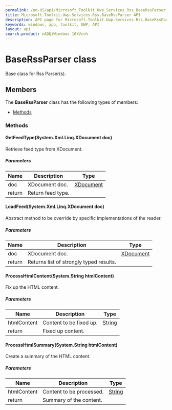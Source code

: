```yaml
---
permalink: /en-US/api/Microsoft_Toolkit_Uwp_Services_Rss_BaseRssParser.htm
title: Microsoft.Toolkit.Uwp.Services.Rss.BaseRssParser API 
description: API page for Microsoft.Toolkit.Uwp.Services.Rss.BaseRssParser
keywords: windows, app, toolkit, UWP, API
layout: api
search.product: eADQiWindows 10XVcnh
---
```



# BaseRssParser class

Base class for Rss Parser(s).

## Members

The **BaseRssParser** class has the following types of members:

* [Methods](#Methods)

### Methods

#### GetFeedType(System.Xml.Linq.XDocument doc)

Retrieve feed type from XDocument.

##### Parameters



| Name | Description | Type || --- | --- | --- || doc | XDocument doc. | [XDocument](https://msdn.microsoft.com/library/windows/apps/System.Xml.Linq.XDocument) || return |Return feed type. |


#### LoadFeed(System.Xml.Linq.XDocument doc)

Abstract method to be override by specific implementations of the reader.

##### Parameters



| Name | Description | Type || --- | --- | --- || doc | XDocument doc. | [XDocument](https://msdn.microsoft.com/library/windows/apps/System.Xml.Linq.XDocument) || return |Returns list of strongly typed results. |


#### ProcessHtmlContent(System.String htmlContent)

Fix up the HTML content.

##### Parameters



| Name | Description | Type || --- | --- | --- || htmlContent | Content to be fixed up. | [String](https://msdn.microsoft.com/library/windows/apps/System.String) || return |Fixed up content. |


#### ProcessHtmlSummary(System.String htmlContent)

Create a summary of the HTML content.

##### Parameters



| Name | Description | Type || --- | --- | --- || htmlContent | Content to be processed. | [String](https://msdn.microsoft.com/library/windows/apps/System.String) || return |Summary of the content. |

